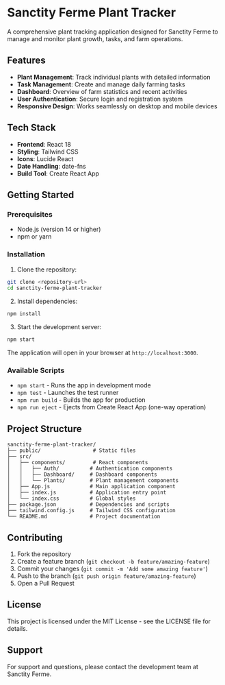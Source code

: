 # Sanctity Ferme Plant Tracker

A comprehensive plant tracking application designed for Sanctity Ferme to manage and monitor plant growth, tasks, and farm operations.

## Features

- **Plant Management**: Track individual plants with detailed information
- **Task Management**: Create and manage daily farming tasks
- **Dashboard**: Overview of farm statistics and recent activities
- **User Authentication**: Secure login and registration system
- **Responsive Design**: Works seamlessly on desktop and mobile devices

## Tech Stack

- **Frontend**: React 18
- **Styling**: Tailwind CSS
- **Icons**: Lucide React
- **Date Handling**: date-fns
- **Build Tool**: Create React App

## Getting Started

### Prerequisites

- Node.js (version 14 or higher)
- npm or yarn

### Installation

1. Clone the repository:
```bash
git clone <repository-url>
cd sanctity-ferme-plant-tracker
```

2. Install dependencies:
```bash
npm install
```

3. Start the development server:
```bash
npm start
```

The application will open in your browser at `http://localhost:3000`.

### Available Scripts

- `npm start` - Runs the app in development mode
- `npm test` - Launches the test runner
- `npm run build` - Builds the app for production
- `npm run eject` - Ejects from Create React App (one-way operation)

## Project Structure

```
sanctity-ferme-plant-tracker/
├── public/                 # Static files
├── src/
│   ├── components/         # React components
│   │   ├── Auth/          # Authentication components
│   │   ├── Dashboard/     # Dashboard components
│   │   └── Plants/        # Plant management components
│   ├── App.js             # Main application component
│   ├── index.js           # Application entry point
│   └── index.css          # Global styles
├── package.json           # Dependencies and scripts
├── tailwind.config.js     # Tailwind CSS configuration
└── README.md              # Project documentation
```

## Contributing

1. Fork the repository
2. Create a feature branch (`git checkout -b feature/amazing-feature`)
3. Commit your changes (`git commit -m 'Add some amazing feature'`)
4. Push to the branch (`git push origin feature/amazing-feature`)
5. Open a Pull Request

## License

This project is licensed under the MIT License - see the LICENSE file for details.

## Support

For support and questions, please contact the development team at Sanctity Ferme. 